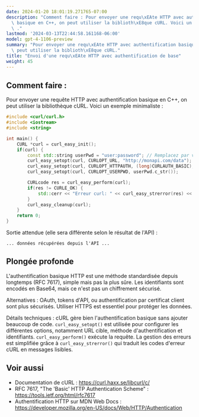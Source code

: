 ```yaml
---
date: 2024-01-20 18:01:19.271765-07:00
description: "Comment faire : Pour envoyer une requ\xEAte HTTP avec authentification\
  \ basique en C++, on peut utiliser la biblioth\xE8que cURL. Voici un exemple minimaliste\
  \ ."
lastmod: '2024-03-13T22:44:58.161168-06:00'
model: gpt-4-1106-preview
summary: "Pour envoyer une requ\xEAte HTTP avec authentification basique en C++, on\
  \ peut utiliser la biblioth\xE8que cURL."
title: "Envoi d'une requ\xEAte HTTP avec authentification de base"
weight: 45
---
```


## Comment faire :
Pour envoyer une requête HTTP avec authentification basique en C++, on peut utiliser la bibliothèque cURL. Voici un exemple minimaliste :

```C++
#include <curl/curl.h>
#include <iostream>
#include <string>

int main() {
    CURL *curl = curl_easy_init();
    if(curl) {
        const std::string userPwd = "user:password"; // Remplacez par vos données
        curl_easy_setopt(curl, CURLOPT_URL, "http://monapi.com/data");
        curl_easy_setopt(curl, CURLOPT_HTTPAUTH, (long)CURLAUTH_BASIC);
        curl_easy_setopt(curl, CURLOPT_USERPWD, userPwd.c_str());

        CURLcode res = curl_easy_perform(curl);
        if(res != CURLE_OK) {
            std::cerr << "Erreur curl: " << curl_easy_strerror(res) << std::endl;
        }
        curl_easy_cleanup(curl);
    }
    return 0;
}
```

Sortie attendue (elle sera différente selon le résultat de l'API) :

```
... données récupérées depuis l'API ...
```

## Plongée profonde
L'authentification basique HTTP est une méthode standardisée depuis longtemps (RFC 7617), simple mais pas la plus sûre. Les identifiants sont encodés en Base64, mais ce n'est pas un chiffrement sécurisé. 

Alternatives : OAuth, tokens d'API, ou authentification par certificat client sont plus sécurisés. Utiliser HTTPS est essentiel pour protéger les données.

Détails techniques : cURL gère bien l'authentification basique sans ajouter beaucoup de code. `curl_easy_setopt()` est utilisée pour configurer les différentes options, notamment URL cible, méthode d'authentification et identifiants. `curl_easy_perform()` exécute la requête. La gestion des erreurs est simplifiée grâce à `curl_easy_strerror()` qui traduit les codes d'erreur cURL en messages lisibles.

## Voir aussi
- Documentation de cURL : https://curl.haxx.se/libcurl/c/
- RFC 7617, "The 'Basic' HTTP Authentication Scheme" : https://tools.ietf.org/html/rfc7617
- Authentification HTTP sur MDN Web Docs : https://developer.mozilla.org/en-US/docs/Web/HTTP/Authentication

